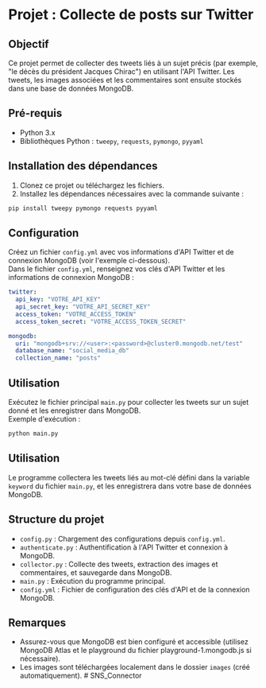 # Projet : Collecte de posts sur Twitter

## Objectif
Ce projet permet de collecter des tweets liés à un sujet précis (par exemple, "le décès du président Jacques Chirac") en utilisant l'API Twitter. Les tweets, les images associées et les commentaires sont ensuite stockés dans une base de données MongoDB.

## Pré-requis
- Python 3.x
- Bibliothèques Python : `tweepy`, `requests`, `pymongo`, `pyyaml`

## Installation des dépendances
1. Clonez ce projet ou téléchargez les fichiers.
2. Installez les dépendances nécessaires avec la commande suivante :

```bash
pip install tweepy pymongo requests pyyaml
```
## Configuration

Créez un fichier `config.yml` avec vos informations d'API Twitter et de connexion MongoDB (voir l'exemple ci-dessous).  
Dans le fichier `config.yml`, renseignez vos clés d'API Twitter et les informations de connexion MongoDB :

```yaml
twitter:
  api_key: "VOTRE_API_KEY"
  api_secret_key: "VOTRE_API_SECRET_KEY"
  access_token: "VOTRE_ACCESS_TOKEN"
  access_token_secret: "VOTRE_ACCESS_TOKEN_SECRET"

mongodb:
  uri: "mongodb+srv://<user>:<password>@cluster0.mongodb.net/test"
  database_name: "social_media_db"
  collection_name: "posts"
```
## Utilisation

Exécutez le fichier principal `main.py` pour collecter les tweets sur un sujet donné et les enregistrer dans MongoDB.  
Exemple d'exécution :

```bash
python main.py
```
## Utilisation

Le programme collectera les tweets liés au mot-clé défini dans la variable `keyword` du fichier `main.py`, et les enregistrera dans votre base de données MongoDB.

## Structure du projet

- `config.py` : Chargement des configurations depuis `config.yml`.
- `authenticate.py` : Authentification à l'API Twitter et connexion à MongoDB.
- `collector.py` : Collecte des tweets, extraction des images et commentaires, et sauvegarde dans MongoDB.
- `main.py` : Exécution du programme principal.
- `config.yml` : Fichier de configuration des clés d'API et de la connexion MongoDB.

## Remarques

- Assurez-vous que MongoDB est bien configuré et accessible (utilisez MongoDB Atlas et le playground du fichier playground-1.mongodb.js si nécessaire).
- Les images sont téléchargées localement dans le dossier `images` (créé automatiquement).
#   S N S _ C o n n e c t o r  
 